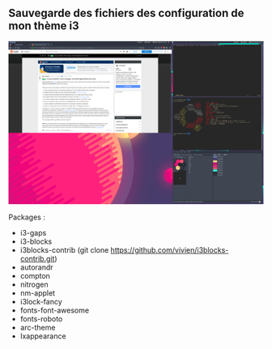 ## Sauvegarde des fichiers des configuration de mon thème i3

![Wallpaper](./screenshot.png)

Packages :
* i3-gaps
* i3-blocks
* i3blocks-contrib (git clone https://github.com/vivien/i3blocks-contrib.git)
* autorandr
* compton
* nitrogen
* nm-applet
* i3lock-fancy
* fonts-font-awesome
* fonts-roboto
* arc-theme
* lxappearance